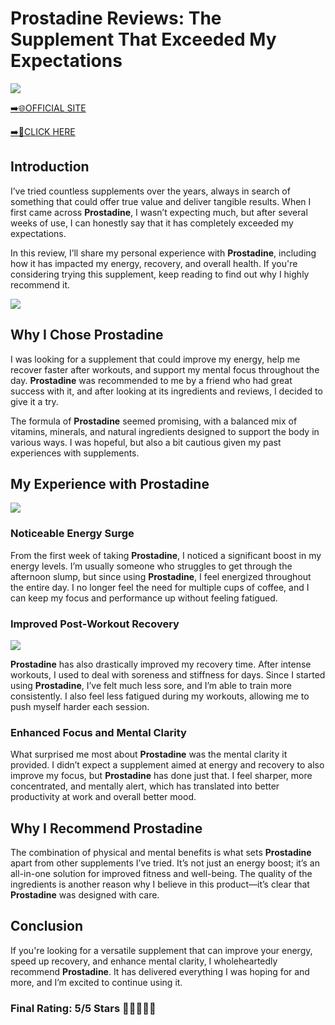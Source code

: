 # **Prostadine Reviews**: The Supplement That Exceeded My Expectations

[![](https://static.vecteezy.com/system/resources/thumbnails/019/896/014/small/buy-now-gradient-button-with-cart-symbol-buy-now-illustration-png.png)](https://edetoop.top/lander/sugarpreland-1/prostad.html) 

[➡️🌐OFFICIAL SITE](https://edetoop.top/lander/sugarpreland-1/prostad.html) 

[➡️🔗CLICK HERE](https://edetoop.top/lander/sugarpreland-1/prostad.html) 


## Introduction

I’ve tried countless supplements over the years, always in search of something that could offer true value and deliver tangible results. When I first came across **Prostadine**, I wasn’t expecting much, but after several weeks of use, I can honestly say that it has completely exceeded my expectations.

In this review, I’ll share my personal experience with **Prostadine**, including how it has impacted my energy, recovery, and overall health. If you're considering trying this supplement, keep reading to find out why I highly recommend it.

[![](https://wallpapers.com/images/hd/red-order-now-button-udg4jcj4arvn8b0n-2.png)](https://edetoop.top/lander/sugarpreland-1/prostad.html)  

## Why I Chose **Prostadine**

I was looking for a supplement that could improve my energy, help me recover faster after workouts, and support my mental focus throughout the day. **Prostadine** was recommended to me by a friend who had great success with it, and after looking at its ingredients and reviews, I decided to give it a try.

The formula of **Prostadine** seemed promising, with a balanced mix of vitamins, minerals, and natural ingredients designed to support the body in various ways. I was hopeful, but also a bit cautious given my past experiences with supplements.

## My Experience with **Prostadine**

[![](https://static.vecteezy.com/system/resources/thumbnails/019/896/014/small/buy-now-gradient-button-with-cart-symbol-buy-now-illustration-png.png)](https://edetoop.top/lander/sugarpreland-1/prostad.html)

### Noticeable Energy Surge

From the first week of taking **Prostadine**, I noticed a significant boost in my energy levels. I’m usually someone who struggles to get through the afternoon slump, but since using **Prostadine**, I feel energized throughout the entire day. I no longer feel the need for multiple cups of coffee, and I can keep my focus and performance up without feeling fatigued.

### Improved Post-Workout Recovery

[![](https://wallpapers.com/images/hd/red-order-now-button-udg4jcj4arvn8b0n-2.png)](https://edetoop.top/lander/sugarpreland-1/prostad.html)  

**Prostadine** has also drastically improved my recovery time. After intense workouts, I used to deal with soreness and stiffness for days. Since I started using **Prostadine**, I’ve felt much less sore, and I’m able to train more consistently. I also feel less fatigued during my workouts, allowing me to push myself harder each session.

### Enhanced Focus and Mental Clarity

What surprised me most about **Prostadine** was the mental clarity it provided. I didn’t expect a supplement aimed at energy and recovery to also improve my focus, but **Prostadine** has done just that. I feel sharper, more concentrated, and mentally alert, which has translated into better productivity at work and overall better mood.

## Why I Recommend **Prostadine**

The combination of physical and mental benefits is what sets **Prostadine** apart from other supplements I’ve tried. It’s not just an energy boost; it’s an all-in-one solution for improved fitness and well-being. The quality of the ingredients is another reason why I believe in this product—it’s clear that **Prostadine** was designed with care.

## Conclusion

If you're looking for a versatile supplement that can improve your energy, speed up recovery, and enhance mental clarity, I wholeheartedly recommend **Prostadine**. It has delivered everything I was hoping for and more, and I’m excited to continue using it.

### Final Rating: 5/5 Stars 🌟🌟🌟🌟🌟
